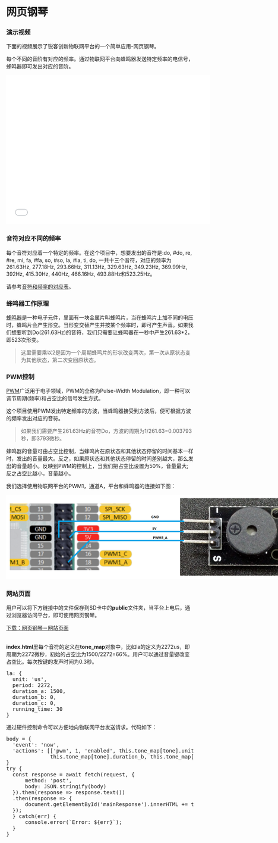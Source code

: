 <h1>网页钢琴</h1>
<h3>演示视频</h3>
<p>下面的视频展示了锐客创新物联网平台的一个简单应用-网页钢琴。</p>
<p>每个不同的音阶有对应的频率。通过物联网平台向蜂鸣器发送特定频率的电信号，蜂鸣器即可发出对应的音阶。</p>
<!-- https://www.bilibili.com/read/cv6775208 -->
<iframe src="//player.bilibili.com/player.html?aid=382524557&bvid=BV1GZ4y1B79d&cid=559816490&page=1&danmaku=0" scrolling="no" border="0" frameborder="no" framespacing="0" allowfullscreen="true" width="550" height="400"> </iframe>

<h3>音符对应不同的频率</h3>
<div class="demos-content-paragraph">
<p>每个音符对应着一个特定的频率。在这个项目中，想要发出的音符是:do, #do, re, #re, mi, fa, #fa, so, #so, la, #la, ti, do, 一共十三个音符，对应的频率为261.63Hz, 277.18Hz, 293.66Hz, 311.13Hz, 329.63Hz, 349.23Hz, 369.99Hz, 392Hz, 415.30Hz, 440Hz, 466.16Hz, 493.88Hz和523.25Hz。</p>
<p>请参考<a href="https://www.zhihu.com/question/27661883/answer/37545330">音符和频率的对应表</a>。</p>
</div>

<h3>蜂鸣器工作原理</h3>
<div class="demos-content-paragraph">
<p><a href="https://baike.baidu.com/item/%E8%9C%82%E9%B8%A3%E5%99%A8/3326617#:~:text=%E8%9C%82%E9%B8%A3%E5%99%A8%E6%98%AF%E4%B8%80,%E2%80%9CJD%E2%80%9D%E7%AD%89%EF%BC%89%E8%A1%A8%E7%A4%BA%E3%80%82">蜂鸣器</a>是一种电子元件，里面有一块金属片叫蜂鸣片，当在蜂鸣片上加不同的电压时，蜂鸣片会产生形变。当形变交替产生并按某个频率时，即可产生声音。如果我们想要听到Do(261.63Hz)的音符，我们只需要让蜂鸣器在一秒中产生261.63*2，即523次形变。</p>
<blockquote>
这里需要乘以2是因为一个周期蜂鸣片的形状改变两次，第一次从原状态变为其他状态，第二次变回原状态。
</blockquote>
</div>
<h3>PWM控制</h3>
<div class="demos-content-paragraph">
<p><a href="https://baike.baidu.com/item/%E8%84%89%E5%86%B2%E5%AE%BD%E5%BA%A6%E8%B0%83%E5%88%B6/10813756?fromtitle=PWM&fromid=3034961&fr=aladdin">PWM</a>广泛用于电子领域，PWM的全称为Pulse-Width Modulation，即一种可以调节周期(频率)和占空比的信号发生方式。</p>
<p>这个项目使用PWM发出特定频率的方波，当蜂鸣器接受到方波后，便可根据方波的频率发出对应的音符。</p>
<blockquote>
如果我们需要产生261.63Hz的音符Do，方波的周期为1/261.63=0.003793秒，即3793微秒。
</blockquote>
<p>蜂鸣器的音量可由占空比控制，当蜂鸣片在原状态和其他状态停留的时间基本一样时，发出的音量最大。反之，如果原状态和其他状态停留的时间差别越大，那么发出的音量越小。反映到PWM的控制上，当我们把占空比设置为50%，音量最大; 反之占空比越小，音量越小。</p>
<p>我们选择使用物联网平台的PWM1，通道A，平台和蜂鸣器的连接如下图：</p>
<img src="/img/webpage_piano_demo/buzzer_connection.png" style="max-width: 800px; height:auto" alt="">
</div>

<h3>网站页面</h3>
<div class="demos-content-paragraph">
<p>用户可以将下方链接中的文件保存到SD卡中的<b>public</b>文件夹，当平台上电后，通过浏览器访问平台，即可使用网页钢琴。</p>
<a href="/download/webpage_piano_demo/webpage_piano_index.html" download="index.html">下载：网页钢琴－网站页面</a>
<br><br>
<p><b>index.html</b>里每个音符的定义在<b>tone_map</b>对象中，比如la的定义为2272us，即周期为2272微秒，初始的占空比为1500/2272=66%。用户可以通过音量键改变占空比。每次按键的发声时间为0.3秒。</p>
<pre>
la: {
  unit: 'us',
  period: 2272,
  duration_a: 1500,
  duration_b: 0,
  duration_c: 0,
  running_time: 30
}
</pre>

<p>通过硬件控制命令可以方便地向物联网平台发送请求。代码如下：</p>
<pre>
body = {
  'event': 'now',
  'actions': [['pwm', 1, 'enabled', this.tone_map[tone].unit, this.tone_map[tone].period, parseInt(this.tone_map[tone].period * 0.5 * volumn / 100),
              this.tone_map[tone].duration_b, this.tone_map[tone].duration_c, this.tone_map[tone].running_time]]
}
try {
  const response = await fetch(request, {
      method: 'post',
      body: JSON.stringify(body)
  }).then(response => response.text())
  .then(response => {
      document.getElementById('mainResponse').innerHTML += timerHelpers.responseDisplay(response);
  });
  } catch(err) {
      console.error(`Error: ${err}`);
  }
}
</pre>

</div>
